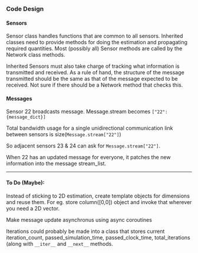 ### Code Design

#### Sensors
Sensor class handles functions that are common to all sensors.
Inherited classes need to provide methods for doing the estimation and propagating required quantities.
Most (possibly all) Sensor methods are called by the Network class methods.

Inherited Sensors must also take charge of tracking what information is transmitted and received. As a rule of hand, the structure of the message transmitted should be the same as that of the message expected to be received.
Not sure if there should be a Network method that checks this.

#### Messages
Sensor 22 broadcasts message.
Message.stream becomes `["22": {message_dict}]`

Total bandwidth usage for a single unidirectional communication link between sensors is size(`Message.stream["22"]`)

So adjacent sensors 23 & 24 can ask for `Message.stream["22"]`.

When 22 has an updated message for everyone, it patches the new information into the message stream_list.

-------

#### To Do (Maybe):
Instead of sticking to 2D estimation, create template objects for dimensions and reuse them. For eg. store column([0,0]) object and invoke that wherever you need a 2D vector.

Make message update asynchronus using async coroutines

Iterations could probably be made into a class that stores current iteration_count, passed_simulation_time, passed_clock_time, total_iterations (along with `__iter__` and `__next__` methods.
